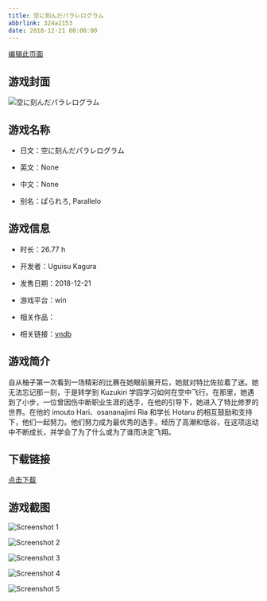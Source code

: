 ```yaml
---
title: 空に刻んだパラレログラム
abbrlink: 324a2153
date: 2018-12-21 00:00:00
---
```

[编辑此页面](https://github.com/ACG-3/ADV3-source/blob/main/source/_posts/games/%E7%A9%BA%E3%81%AB%E5%88%BB%E3%82%93%E3%81%A0%E3%83%91%E3%83%A9%E3%83%AC%E3%83%AD%E3%82%B0%E3%83%A9%E3%83%A0.md)

## 游戏封面

![空に刻んだパラレログラム](https%3A//pan.timero.xyz/onedrive/img_lib_001/%E7%A9%BA%E3%81%AB%E5%88%BB%E3%82%93%E3%81%A0%E3%83%91%E3%83%A9%E3%83%AC%E3%83%AD%E3%82%B0%E3%83%A9%E3%83%A0_cover.avif)


## 游戏名称

- 日文：空に刻んだパラレログラム
- 英文：None
- 中文：None

- 别名：ぱられろ, Parallelo


## 游戏信息

- 时长：26.77 h
- 开发者：Uguisu Kagura
- 发售日期：2018-12-21
- 游戏平台：win
- 相关作品：

- 相关链接：[vndb](https://vndb.org/v23908)


## 游戏简介

自从柚子第一次看到一场精彩的比赛在她眼前展开后，她就对特比佐拉着了迷。她无法忘记那一刻，于是转学到 Kuzukiri 学园学习如何在空中飞行。在那里，她遇到了小步，一位曾因伤中断职业生涯的选手，在他的引导下，她进入了特比修罗的世界。在他的 imouto Hari、osananajimi Ria 和学长 Hotaru 的相互鼓励和支持下，他们一起努力。他们努力成为最优秀的选手，经历了高潮和低谷，在这项运动中不断成长，并学会了为了什么或为了谁而决定飞翔。




## 下载链接

[点击下载](https://pan.timero.xyz/onedrive/adv_lib_001/%E7%A9%BA%E3%81%AB%E5%88%BB%E3%82%93%E3%81%A0%E3%83%91%E3%83%A9%E3%83%AC%E3%83%AD%E3%82%B0%E3%83%A9%E3%83%A0)


## 游戏截图


![Screenshot 1](https%3A//pan.timero.xyz/onedrive/img_lib_001/%E7%A9%BA%E3%81%AB%E5%88%BB%E3%82%93%E3%81%A0%E3%83%91%E3%83%A9%E3%83%AC%E3%83%AD%E3%82%B0%E3%83%A9%E3%83%A0_Screenshot_1.avif)

![Screenshot 2](https%3A//pan.timero.xyz/onedrive/img_lib_001/%E7%A9%BA%E3%81%AB%E5%88%BB%E3%82%93%E3%81%A0%E3%83%91%E3%83%A9%E3%83%AC%E3%83%AD%E3%82%B0%E3%83%A9%E3%83%A0_Screenshot_2.avif)

![Screenshot 3](https%3A//pan.timero.xyz/onedrive/img_lib_001/%E7%A9%BA%E3%81%AB%E5%88%BB%E3%82%93%E3%81%A0%E3%83%91%E3%83%A9%E3%83%AC%E3%83%AD%E3%82%B0%E3%83%A9%E3%83%A0_Screenshot_3.avif)

![Screenshot 4](https%3A//pan.timero.xyz/onedrive/img_lib_001/%E7%A9%BA%E3%81%AB%E5%88%BB%E3%82%93%E3%81%A0%E3%83%91%E3%83%A9%E3%83%AC%E3%83%AD%E3%82%B0%E3%83%A9%E3%83%A0_Screenshot_4.avif)

![Screenshot 5](https%3A//pan.timero.xyz/onedrive/img_lib_001/%E7%A9%BA%E3%81%AB%E5%88%BB%E3%82%93%E3%81%A0%E3%83%91%E3%83%A9%E3%83%AC%E3%83%AD%E3%82%B0%E3%83%A9%E3%83%A0_Screenshot_5.avif)

